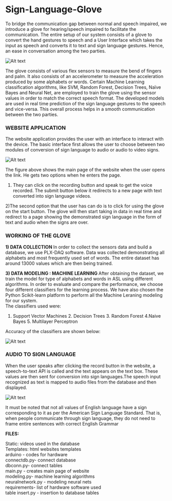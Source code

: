 # Sign-Language-Glove


To bridge the communication gap between normal and speech impaired, we introduce a glove for hearing/speech impaired to facilitate the communication. The entire setup of our system consists of a glove to convert the hand gestures to speech and a User Interface which takes the input as speech and converts it to text and sign language gestures. Hence, an ease in conversation among the two parties.


![Alt text](/screenshot/glove.png)

The glove consists of various flex sensors to measure the bend of fingers and palm. It also consists of an accelerometer to measure the acceleration produced by some alphabets or words. Certain Machine Learning classification algorithms, like SVM, Random Forest, Decision Trees, Naïve Bayes and Neural Net, are employed to train the glove using the sensor values in order to match the correct speech format. The developed models are used in real time prediction of the sign language gestures to the speech and vice-versa. This overall process helps in a smooth communication between the two parties.






<h3>WEBSITE APPLICATION</h3>

The website application provides the user with an interface to interact with the device. The basic interface first allows the user to choose between two modules of conversion of sign language to audio or audio to video signs.

![Alt text](/screenshot/site.png)


The figure above shows the main page of the website when the user opens the link. He gets two options when he enters the page.

1) They can click on the recording button and speak to get the voice recorded. The submit button below it redirects to a new page with text converted into sign language videos.

2)The second option that the user has can do is to click for using the glove on the start button. The glove will then start taking in data in real time and redirect to a page showing the demonstrated sign language in the form of text and audio when the signs are over.



<h3>WORKING OF THE GLOVE </h3>

<strong> 1) DATA COLLECTION </strong>
In order to collect the sensors data and build a database, we use PLX-DAQ software. Data was collected demonstrating all alphabets and most frequently used set of words. The entire dataset has around 13000 values which are then being trained.

<strong> 3) DATA MODELING : MACHINE LEARNING </strong>
After obtaining the dataset, we train the model for type of alphabets and words in ASL using different algorithms. In order to evaluate and compare the performance, we choose four different classifiers for the learning process. We have also chosen the Python Scikit-learn platform to perform all the Machine Leraning modeling for our system.</br>
The classifiers used were: </br>
1. Support Vector Machines 2. Decision Trees 3. Random Forest 4.Naive Bayes 5. Multilayer Perceptron

Accuracy of the classifiers are shown below:</br>


![Alt text](/screenshot/accuracy.png)



<h3>AUDIO TO SIGN LANGUAGE </h3>

When the user speaks after clicking the record button in the website, a speech-to-text API is called and the text appears on the text box. These values are then sent for conversion into sign languages.The speech input recognized as text is mapped to audio files from the database and then displayed. 

![Alt text](/screenshot/gifs.png)


It must be noted that not all values of English language have a sign corresponding to it as per the American Sign Language Standard. That is, when people communicate through sign language, they do not need to frame entire sentences with correct English Grammar


<strong>FILES:</strong>

Static: videos used in the database </br>
Templates: html websites templates</br>
arduino - codes for hardware</br>
connectdb.py- connect database</br>
dbconn.py- connect tables</br>
main.py - creates main page of website</br>
modeling.py- machine learning algorithms</br>
neuralnetwork.py - modeling neural nets</br>
requirements- list of hardware software used</br>
table insert.py - insertion to database tables</br>




